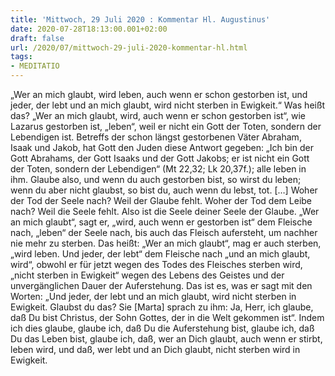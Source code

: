 ```yaml
---
title: 'Mittwoch, 29 Juli 2020 : Kommentar Hl. Augustinus'
date: 2020-07-28T18:13:00.001+02:00
draft: false
url: /2020/07/mittwoch-29-juli-2020-kommentar-hl.html
tags: 
- MEDITATIO
---
```


„Wer an mich glaubt, wird leben, auch wenn er schon gestorben ist, und jeder, der lebt und an mich glaubt, wird nicht sterben in Ewigkeit.“ Was heißt das? „Wer an mich glaubt, wird, auch wenn er schon gestorben ist“, wie Lazarus gestorben ist, „leben“, weil er nicht ein Gott der Toten, sondern der Lebendigen ist. Betreffs der schon längst gestorbenen Väter Abraham, Isaak und Jakob, hat Gott den Juden diese Antwort gegeben: „Ich bin der Gott Abrahams, der Gott Isaaks und der Gott Jakobs; er ist nicht ein Gott der Toten, sondern der Lebendigen“ (Mt 22,32; Lk 20,37f.); alle leben in ihm. Glaube also, und wenn du auch gestorben bist, so wirst du leben; wenn du aber nicht glaubst, so bist du, auch wenn du lebst, tot. \[…\] Woher der Tod der Seele nach? Weil der Glaube fehlt. Woher der Tod dem Leibe nach? Weil die Seele fehlt. Also ist die Seele deiner Seele der Glaube. „Wer an mich glaubt“, sagt er, „wird, auch wenn er gestorben ist“ dem Fleische nach, „leben“ der Seele nach, bis auch das Fleisch aufersteht, um nachher nie mehr zu sterben. Das heißt: „Wer an mich glaubt“, mag er auch sterben, „wird leben. Und jeder, der lebt“ dem Fleische nach „und an mich glaubt, wird“, obwohl er für jetzt wegen des Todes des Fleisches sterben wird, „nicht sterben in Ewigkeit“ wegen des Lebens des Geistes und der unvergänglichen Dauer der Auferstehung. Das ist es, was er sagt mit den Worten: „Und jeder, der lebt und an mich glaubt, wird nicht sterben in Ewigkeit. Glaubst du das? Sie \[Marta\] sprach zu ihm: Ja, Herr, ich glaube, daß Du bist Christus, der Sohn Gottes, der in die Welt gekommen ist“. Indem ich dies glaube, glaube ich, daß Du die Auferstehung bist, glaube ich, daß Du das Leben bist, glaube ich, daß, wer an Dich glaubt, auch wenn er stirbt, leben wird, und daß, wer lebt und an Dich glaubt, nicht sterben wird in Ewigkeit.